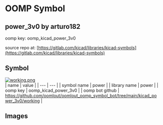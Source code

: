 # OOMP Symbol  
## power_3v0  by arturo182  
  
oomp key: oomp_kicad_power_3v0  
  
source repo at: [https://gitlab.com/kicad/libraries/kicad-symbols](https://gitlab.com/kicad/libraries/kicad-symbols)  
## Symbol  
  
[![working.png](working_600.png)](working.png)  
| name | value | 
| --- | --- | 
| symbol name | power | 
| library name | power | 
| oomp key | oomp_kicad_power_3v0 | 
| oomp bot github | https://github.com/oomlout/oomlout_oomp_symbol_bot/tree/main/kicad_power_3v0/working | 
## Images  
